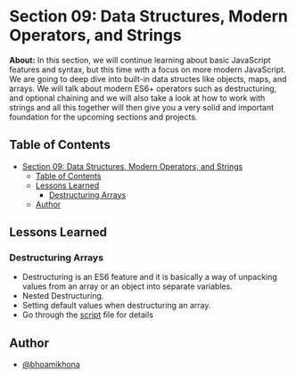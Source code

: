 # Section 09: Data Structures, Modern Operators, and Strings

**About:** In this section, we will continue learning about basic JavaScript features and syntax, but this time with a focus on more modern JavaScript. We are going to deep dive into built-in data structes like objects, maps, and arrays. We will talk about modern ES6+ operators such as destructuring, and optional chaining and we will also take a look at how to work with strings and all this together will then give you a very solid and important foundation for the upcoming sections and projects.

## Table of Contents

- [Section 09: Data Structures, Modern Operators, and Strings](#section-09-data-structures-modern-operators-and-strings)
  - [Table of Contents](#table-of-contents)
  - [Lessons Learned](#lessons-learned)
    - [Destructuring Arrays](#destructuring-arrays)
  - [Author](#author)

## Lessons Learned

### Destructuring Arrays

- Destructuring is an ES6 feature and it is basically a way of unpacking values from an array or an object into separate variables.
- Nested Destructuring.
- Setting default values when destructuring an array.
- Go through the [script](./script.js) file for details

## Author

- [@bhoamikhona](https://github.com/bhoamikhona)
